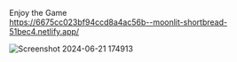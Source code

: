 Enjoy the Game  
https://6675cc023bf94ccd8a4ac56b--moonlit-shortbread-51bec4.netlify.app/

![Screenshot 2024-06-21 174913](https://github.com/mchcyber/Whack-A-Mole-Game/assets/109814567/a0f21bfe-6105-4ee2-ac23-081043f3fb7e)
